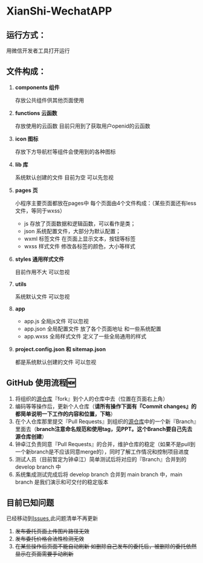 # XianShi-WechatAPP

## 运行方式：

用微信开发者工具打开运行

## 文件构成：

1. **components 组件** 

   存放公共组件供其他页面使用
  
2. **functions 云函数** 
  
   存放使用的云函数 目前只用到了获取用户openid的云函数
  
3. **icon 图标** 
  
   存放下方导航栏等组件会使用到的各种图标 
   
4. **lib 库**
   
   系统默认创建的文件 目前为空 可以先忽视
   
5. **pages 页**
  
   小程序主要页面都放在pages中 每个页面由4个文件构成：（某些页面还有less文件，等同于wxss）
   - js 存放了页面数据和逻辑函数，可以看作是类；
   - json 系统配置文件，大部分为默认配置；
   - wxml 标签文件 在页面上显示文本，按钮等标签
   - wxss 样式文件 修改各标签的颜色，大小等样式
   
6. **styles 通用样式文件**
  
   目前作用不大 可以忽视
   
7. **utils**
    
   系统默认文件 可以忽视
    
8. **app**
   
   - app.js 全局js文件 可以忽视
   - app.json 全局配置文件 放了各个页面地址 和一些系统配置
   - app.wxss 全局样式文件 定义了一些全局通用的样式
   
9. **project.config.json 和 sitemap.json**
   
   都是系统默认创建的文件 可以忽视
   
## GitHub 使用流程:new:

1. 将组织的[源仓库](https://github.com/XianShi-APP/XianShi-WechatAPP)『fork』到个人的仓库中去（位置在页面右上角）
2. 编码等等操作后，更新个人仓库（**请所有操作下面有『Commit changes』的都简单说明一下工作的内容和位置，下略**）
3. 在个人仓库那里提交『Pull Requests』到组织的[源仓库](https://github.com/XianShi-APP/XianShi-WechatAPP)中的一个新『Branch』里面去（**branch注意命名规范和使用tag，见PPT。这个Branch要自己先去源仓库创建**）
4. 钟卓江负责同意『Pull Requests』的合并，维护仓库的稳定（如果不是pull到一个新branch是不应该同意merge的），同时了解工作情况和控制项目进度
5. 测试人员（目前暂定为钟卓江）简单测试后将对应的『Branch』合并到的 develop branch 中
6. 系统集成测试完成后将 develop branch 合并到 main branch 中，main branch 是我们演示和可交付的稳定版本


    
## 目前已知问题

已经移动到[Issues](https://github.com/XianShi-APP/XianShi-WechatAPP/issues),此问题清单不再更新

1. ~~发布委托页面上传图片路径无效~~
2. ~~发布委托价格合法性检测无效~~
3. ~~在某些操作后页面不能自动刷新 如删除自己发布的委托后，被删除的委托依然显示在页面需要手动刷新~~
